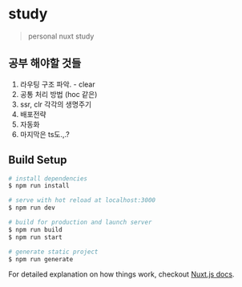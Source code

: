 # study

> personal nuxt study

## 공부 해야할 것들
1. 라우팅 구조 파악. - clear
2. 공통 처리 방법 (hoc 같은)
3. ssr, clr 각각의 생명주기
4. 배포전략
5. 자동화
6. 마지막은 ts도.,.?

## Build Setup

``` bash
# install dependencies
$ npm run install

# serve with hot reload at localhost:3000
$ npm run dev

# build for production and launch server
$ npm run build
$ npm run start

# generate static project
$ npm run generate
```

For detailed explanation on how things work, checkout [Nuxt.js docs](https://nuxtjs.org).
